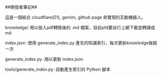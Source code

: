 ##開發者筆記##

這是一個結合 cloudflare(D1), gemini, github page 來實現的互動機器人。  


knowledge/ 用以放入pdf轉換後的 .md 檔案，目前pfd要自行上網下載並轉譯成md  

index.json :使用 generate_index.py 產生的知識索引，每次更新knowledge後跑一次  

generate_index.py :用以更新 index.json  

tools/generate_index.py :自動產生索引的 Python 腳本